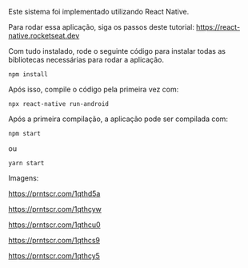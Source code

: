 Este sistema foi implementado utilizando React Native.

Para rodar essa aplicação, siga os passos deste tutorial: https://react-native.rocketseat.dev

Com tudo instalado, rode o seguinte código para instalar todas as bibliotecas necessárias para rodar a aplicação.
```
npm install
```

Após isso, compile o código pela primeira vez com:
```
npx react-native run-android
```
Após a primeira compilação, a aplicação pode ser compilada com:
```
npm start
```
ou
```
yarn start
```

Imagens:

https://prntscr.com/1qthd5a

https://prntscr.com/1qthcyw

https://prntscr.com/1qthcu0

https://prntscr.com/1qthcs9

https://prntscr.com/1qthcy5
